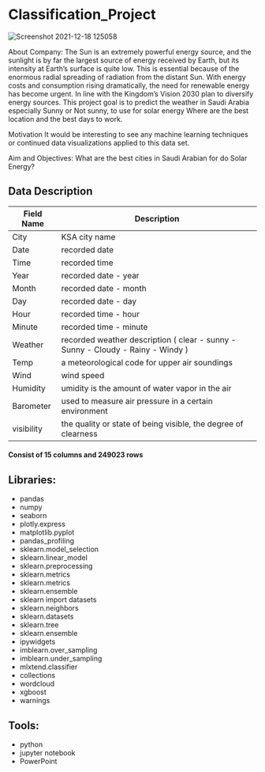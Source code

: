 # Classification_Project

![Screenshot 2021-12-18 125058](https://user-images.githubusercontent.com/93244403/146636904-cdd632e7-d672-4748-aa83-a83d14ff02bf.png)

About Company:
The Sun is an extremely powerful energy source, and the sunlight is by far the largest source of energy received by Earth, but its intensity at Earth’s surface is quite low. This is essential because of the enormous radial spreading of radiation from the distant Sun. With energy costs and consumption rising dramatically, the need for renewable energy has become urgent. In line with the Kingdom’s Vision 2030 plan to diversify energy sources. This project goal is to predict the weather in Saudi Arabia especially Sunny or Not sunny, to use for solar energy Where are the best location and the best days to work.

Motivation
It would be interesting to see any machine learning techniques or continued data visualizations applied to this data set.

Aim and Objectives:
What are the best cities in Saudi Arabian for do Solar Energy?

## Data Description

| Field Name        | Description                                                                                                |
|-------------------|------------------------------------------------------------------------------------------------------------|
| City  | KSA city name   | 
| Date | recorded date   |
| Time  | recorded time   |
| Year | recorded date - year   |
| Month | recorded date - month   |
| Day | recorded date - day  |
| Hour | recorded time - hour                        |
| Minute | recorded time - minute |
| Weather | recorded weather description ( clear - sunny - Sunny - Cloudy - Rainy - Windy ) |
| Temp    | a meteorological code for upper air soundings |
| Wind    |wind speed |
| Humidity | umidity is the amount of water vapor in the air|
| Barometer  | used to measure air pressure in a certain environment |
| visibility  |  the quality or state of being visible, the degree of clearness |


#### Consist of 15 columns and 249023 rows


## Libraries:

* pandas 
* numpy 
* seaborn 
* plotly.express 
* matplotlib.pyplot 
* pandas_profiling 
* sklearn.model_selection 
* sklearn.linear_model 
* sklearn.preprocessing 
* sklearn.metrics 
* sklearn.metrics 
* sklearn.ensemble 
* sklearn import datasets
* sklearn.neighbors 
* sklearn.datasets 
* sklearn.tree 
* sklearn.ensemble 
* ipywidgets
* imblearn.over_sampling 
* imblearn.under_sampling 
* mlxtend.classifier 
* collections 
* wordcloud 
* xgboost
* warnings

## Tools:

* python
* jupyter notebook
* PowerPoint
